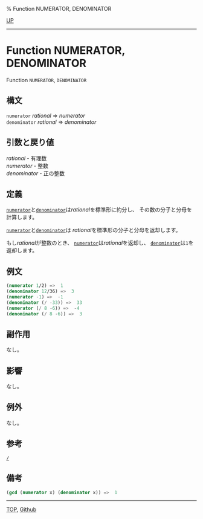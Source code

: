 % Function NUMERATOR, DENOMINATOR

[UP](12.2.html)  

---

# Function **NUMERATOR, DENOMINATOR**


Function `NUMERATOR`, `DENOMINATOR`


## 構文

`numerator` *rational* => *numerator*  
`denominator` *rational* => *denominator*


## 引数と戻り値

*rational* - 有理数  
*numerator* - 整数  
*denominator* - 正の整数


## 定義

[`numerator`](12.2.numerator.html)と[`denominator`](12.2.numerator.html)は*rational*を標準形に約分し、
その数の分子と分母を計算します。

[`numerator`](12.2.numerator.html)と[`denominator`](12.2.numerator.html)は
*rational*を標準形の分子と分母を返却します。

もし*rational*が整数のとき、
[`numerator`](12.2.numerator.html)は*rational*を返却し、
[`denominator`](12.2.numerator.html)は`1`を返却します。


## 例文

```lisp
(numerator 1/2) =>  1
(denominator 12/36) =>  3
(numerator -1) =>  -1
(denominator (/ -33)) =>  33
(numerator (/ 8 -6)) =>  -4
(denominator (/ 8 -6)) =>  3
```


## 副作用

なし。


## 影響

なし。


## 例外

なし。


## 参考

[`/`](12.2.number-slash.html)


## 備考

```lisp
(gcd (numerator x) (denominator x)) =>  1
```


---
[TOP](index.html),  [Github](https://github.com/nptcl/npt-japanese)

